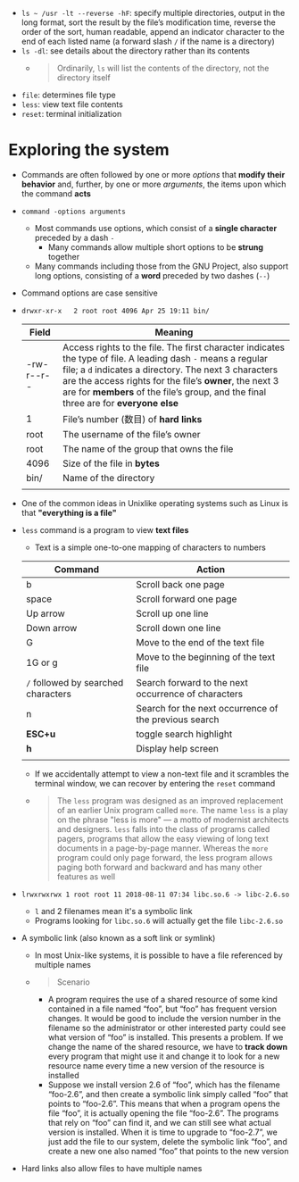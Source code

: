 - `ls ~ /usr -lt --reverse -hF`: specify multiple directories, output in the long format, sort the result by the file’s modification time, reverse the order of the sort, human readable, append an indicator character to the end of each listed name (a forward slash `/` if the name is a directory)
- `ls -dl`: see details about the directory rather than its contents
    - > Ordinarily, `ls` will list the contents of the directory, not the directory itself
- `file`: determines file type
- `less`: view text file contents
- `reset`: terminal initialization
# Exploring the system
- Commands are often followed by one or more *options* that **modify their behavior** and, further, by one or more *arguments*, the items upon which the command **acts**
- `command -options arguments`
    - Most commands use options, which consist of a **single character** preceded by a dash `-`
        - Many commands allow multiple short options to be **strung** together
    - Many commands including those from the GNU Project, also support long options, consisting of a **word** preceded by two dashes (`--`)
- Command options are case sensitive

- `drwxr-xr-x   2 root root 4096 Apr 25 19:11 bin/`

    Field | Meaning |
    --|--|
    -rw-r--r-- | Access rights to the file. The first character indicates the type of file. A leading dash `-` means a regular file; a `d` indicates a directory. The next 3 characters are the access rights for the file’s **owner**, the next 3 are for **members** of the file’s group, and the final three are for **everyone else** |
    1 | File’s number (数目) of **hard links** |
    root | The username of the file’s owner |
    root | The name of the group that owns the file |
    4096 | Size of the file in **bytes** |
    bin/ | Name of the directory |
    | |

- One of the common ideas in Unixlike operating systems such as Linux is that **"everything is a file"**
- `less` command is a program to view **text files**
    - Text is a simple one-to-one mapping of characters to numbers

    Command | Action |
    --|--|
    b | Scroll back one page |
    space | Scroll forward one page |
    Up arrow | Scroll up one line |
    Down arrow | Scroll down one line |
    G | Move to the end of the text file |
    1G or g | Move to the beginning of the text file |
    `/` followed by searched characters | Search forward to the next occurrence of characters |
    n | Search for the next occurrence of the previous search |
    **ESC+u** | toggle search highlight |
    **h** | Display help screen |
    | |

    - If we accidentally attempt to view a non-text file and it scrambles the terminal window, we can recover by entering the `reset` command
    - > The `less` program was designed as an improved replacement of an earlier Unix program called `more`. The name `less` is a play on the phrase "less is more" — a motto of modernist architects and designers. `less` falls into the class of programs called pagers, programs that allow the easy viewing of long text documents in a page-by-page manner. Whereas the `more` program could only page forward, the less program allows paging both forward and backward and has many other features as well
- `lrwxrwxrwx 1 root root 11 2018-08-11 07:34 libc.so.6 -> libc-2.6.so`
    - `l` and 2 filenames mean it's a symbolic link
    - Programs looking for `libc.so.6` will actually get the file `libc-2.6.so`
- A symbolic link (also known as a soft link or symlink)
    - In most Unix-like systems, it is possible to have a file referenced by multiple names
    - > Scenario
        - A program requires the use of a shared resource of some kind contained in a file named “foo”, but “foo” has frequent version changes. It would be good to include the version number in the filename so the administrator or other interested party could see what version of “foo” is installed. This presents a problem. If we change the name of the shared resource, we have to **track down** every program that might use it and change it to look for a new resource name every time a new version of the resource is installed
        - Suppose we install version 2.6 of “foo”, which has the filename “foo-2.6”, and then create a symbolic link simply called “foo” that points to “foo-2.6”. This means that when a program opens the file “foo”, it is actually opening the file “foo-2.6”. The programs that rely on “foo” can find it, and we can still see what actual version is installed. When it is time to upgrade to “foo-2.7”, we just add the file to our system, delete the symbolic link “foo”, and create a new one also named “foo” that points to the new version
- Hard links also allow files to have multiple names